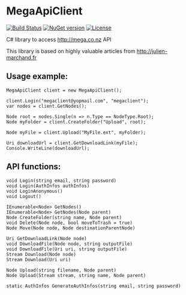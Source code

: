 MegaApiClient
=============

[![Build Status](https://travis-ci.org/gpailler/MegaApiClient.svg?branch=develop)](https://travis-ci.org/gpailler/MegaApiClient)
[![NuGet version](https://img.shields.io/nuget/v/MegaApiClient.svg)](https://www.nuget.org/packages/MegaApiClient)
[![License](https://img.shields.io/badge/license-MIT-blue.svg)](https://github.com/gpailler/MegaApiClient/blob/master/LICENSE)

C# library to access http://mega.co.nz API

This library is based on highly valuable articles from http://julien-marchand.fr



Usage example:
---
```
MegaApiClient client = new MegaApiClient();

client.Login("megaclient@yopmail.com", "megaclient");
var nodes = client.GetNodes();

Node root = nodes.Single(n => n.Type == NodeType.Root);
Node myFolder = client.CreateFolder("Upload", root);

Node myFile = client.Upload("MyFile.ext", myFolder);

Uri downloadUrl = client.GetDownloadLink(myFile);
Console.WriteLine(downloadUrl);
```


API functions:
---
```
void Login(string email, string password)
void Login(AuthInfos authInfos)
void LoginAnonymous()
void Logout()

IEnumerable<Node> GetNodes()
IEnumerable<Node> GetNodes(Node parent)
Node CreateFolder(string name, Node parent)
void Delete(Node node, bool moveToTrash = true)
Node Move(Node node, Node destinationParentNode)

Uri GetDownloadLink(Node node)
void DownloadFile(Node node, string outputFile)
void DownloadFile(Uri uri, string outputFile)
Stream Download(Node node)
Stream Download(Uri uri)

Node Upload(string filename, Node parent)
Node Upload(Stream stream, string name, Node parent)

static AuthInfos GenerateAuthInfos(string email, string password)
```
